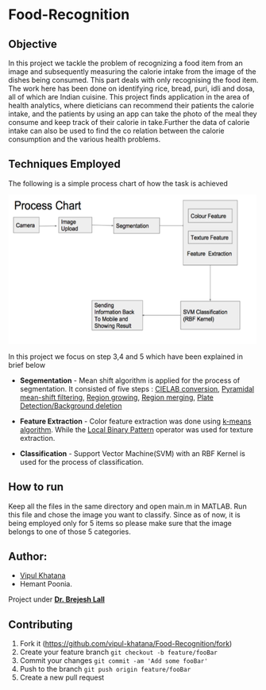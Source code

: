 # Food-Recognition

## Objective
In this project we tackle the problem of recognizing a food item from an image and subsequently measuring the calorie intake from the image of the dishes being consumed. This part deals with only recognising the food item. The work here has been done on identifying rice, bread, puri, idli and dosa, all of which are Indian cuisine. This project finds application in the area of health analytics, where dieticians can recommend their patients the calorie intake, and the patients by using an app can take the photo of the meal they consume and keep track of their calorie in take.Further the data of calorie intake can also be used to find the co relation between the calorie consumption and the various health problems.  

## Techniques Employed 
The following is a simple process chart of how the task is achieved 

<img src="flow_chart.png" alt="Drawing" width="500" height="300"/>

In this project we focus on step 3,4 and 5 which have been explained in brief below 

+ **Segementation** - Mean shift algorithm is applied for the process of segmentation. It consisted of five steps : [CIELAB conversion](https://en.wikipedia.org/wiki/Lab_color_space), [Pyramidal mean-shift filtering](https://en.wikipedia.org/wiki/Mean_shift), [Region growing](https://en.wikipedia.org/wiki/Region_growing), [Region merging](https://en.wikipedia.org/wiki/Statistical_region_merging), [Plate Detection/Background deletion](https://en.wikipedia.org/wiki/Background_subtraction) 

+ **Feature Extraction** - Color feature extraction was done using [k-means algorithm](https://en.wikipedia.org/wiki/K-means_clustering). While the [Local Binary Pattern](https://en.wikipedia.org/wiki/Local_binary_patterns) operator was used for texture extraction. 

+ **Classification** - Support Vector Machine(SVM) with an RBF Kernel is used for the process of classification. 

## How to run
Keep all the files in the same directory and open main.m in MATLAB. Run this file and chose the image you want to classify. Since as of now, it is being employed only for 5 items so please make sure that the image belongs to one of those 5 categories. 



## Author: 
* [Vipul Khatana](https://github.com/vipul-khatana)
* Hemant Poonia. 

Project under [**Dr. Brejesh Lall**](http://ee.iitd.ernet.in/people/brijeshlall.html)

## Contributing

1) Fork it (https://github.com/vipul-khatana/Food-Recognition/fork)
2) Create your feature branch `git checkout -b feature/fooBar`
3) Commit your changes `git commit -am 'Add some fooBar'`
4) Push to the branch `git push origin feature/fooBar`
5) Create a new pull request 
